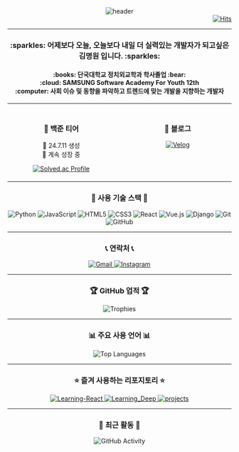 <div align="center">
  <img src="https://capsule-render.vercel.app/api?type=waving&color=gradient&height=200&section=header&text=Hi%20there!%20I'm%20MW👋&animation=fadeIn" alt="header" />
</div>

<div align="right">
  <a href="https://hits.seeyoufarm.com">
    <img src="https://hits.seeyoufarm.com/api/count/incr/badge.svg?url=https%3A%2F%2Fgithub.com%2Fgjbae1212%2Fhit-counter" alt="Hits" />
  </a>
</div>

---

<h3 align="center">
  :sparkles: 어제보다 오늘, 오늘보다 내일 더 실력있는 개발자가 되고싶은 김명원 입니다. :sparkles:
</h3>

<h4 align="center">
  :books: 단국대학교 정치외교학과 학사졸업 :bear:
  <br>
  :cloud: SAMSUNG Software Academy For Youth 12th
  <br>
  :computer: 사회 이슈 및 동향을 파악하고 트렌드에 맞는 개발을 지향하는 개발자
</h4>

---

<div style="display: flex; justify-content: center; align-items: flex-start; flex-wrap: nowrap; margin: 20px 0;">
  
  <div style="text-align: center; flex: 1; margin-right: 10px;">
    <h3>🧩 백준 티어</h3>
    <p>🔧 24.7.11 생성<br>🏃 계속 성장 중</p>
    <a href="https://solved.ac/kms990415/" target="_blank">
      <img src="http://mazassumnida.wtf/api/v2/generate_badge?boj=kms990415" alt="Solved.ac Profile">
    </a>
  </div>
  
  <div style="text-align: center; flex: 1; margin-left: 10px;">
    <h3>📝 블로그</h3>
    <a href="https://velog.io/@kms990415">
      <img src="https://img.shields.io/badge/Velog-20C997?style=for-the-badge&logo=velog&logoColor=white" alt="Velog">
    </a>
  </div>
  
</div>

---

<h3 align="center">
  🔨 사용 기술 스택 🔨
</h3>

<div align="center">
  <img src="https://img.shields.io/badge/python-3776AB?style=flat-square&logo=python&logoColor=white" alt="Python">
  <img src="https://img.shields.io/badge/javascript-F7DF1E?style=flat-square&logo=javascript&logoColor=black" alt="JavaScript">
  <img src="https://img.shields.io/badge/html5-E34F26?style=flat-square&logo=html5&logoColor=white" alt="HTML5">
  <img src="https://img.shields.io/badge/css3-1572B6?style=flat-square&logo=css3&logoColor=white" alt="CSS3">
  <img src="https://img.shields.io/badge/react-61DAFB?style=flat-square&logo=react&logoColor=black" alt="React">
  <img src="https://img.shields.io/badge/vue.js-4FC08D?style=flat-square&logo=vue.js&logoColor=white" alt="Vue.js">
  <img src="https://img.shields.io/badge/django-092E20?style=flat-square&logo=django&logoColor=white" alt="Django">
  <img src="https://img.shields.io/badge/git-F05032?style=flat-square&logo=git&logoColor=white" alt="Git">
  <img src="https://img.shields.io/badge/github-181717?style=flat-square&logo=github&logoColor=white" alt="GitHub">
</div>

---

<h3 align="center">
  📞 연락처 📞
</h3>

<div align="center">
  <a href="mailto:skqjahjakskxl@gmail.com">
    <img src="https://img.shields.io/badge/Gmail-EA4335?style=for-the-badge&logo=Gmail&logoColor=white" alt="Gmail">
  </a>
  <a href="https://www.instagram.com/myungwxxn">
    <img src="https://img.shields.io/badge/Instagram-E4405F?style=for-the-badge&logo=instagram&logoColor=white" alt="Instagram">
  </a>
</div>

---

<h3 align="center">
  🏆 GitHub 업적 🏆
</h3>

<div align="center">
  <img src="https://github-profile-trophy.vercel.app/?username=kmw9904&theme=flat&column=7" alt="Trophies" />
</div>

---

<h3 align="center">
  📊 주요 사용 언어 📊
</h3>

<div align="center">
  <img src="https://github-readme-stats.vercel.app/api/top-langs/?username=kmw9904&layout=compact&theme=transparent" alt="Top Languages" />
</div>

---

<h3 align="center">
  ⭐ 즐겨 사용하는 리포지토리 ⭐
</h3>

<div align="center">
  <a href="https://github.com/kmw9904/Learning-React">
    <img src="https://github-readme-stats.vercel.app/api/pin/?username=kmw9904&repo=Learning-React&theme=transparent" alt="Learning-React" />
  </a>
  <a href="https://github.com/kmw9904/Learning_Deep">
    <img src="https://github-readme-stats.vercel.app/api/pin/?username=kmw9904&repo=Learning_Deep&theme=transparent" alt="Learning_Deep" />
  </a>
  <a href="https://github.com/kmw9904/projects">
    <img src="https://github-readme-stats.vercel.app/api/pin/?username=kmw9904&repo=projects&theme=transparent" alt="projects" />
  </a>
</div>

---

<h3 align="center">
  🔄 최근 활동 🔄
</h3>

<div align="center">
  <img src="https://github-readme-activity-graph.vercel.app/graph?username=kmw9904&theme=react-dark" alt="GitHub Activity" />
</div>
